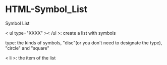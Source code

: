 # HTML-Symbol_List
Symbol List

< ul type="XXXX" >< /ul >: create a list with symbols

type: the kinds of symbols, "disc"(or you don't need to designate the type), "circle" and "square"

< li >: the item of the list
